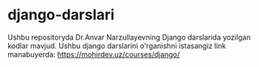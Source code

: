 # django-darslari
Ushbu repositoryda Dr.Anvar Narzullayevning Django darslarida yozilgan kodlar mavjud.
Ushbu django darslarini o'rganishni istasangiz link manabuyerda: https://mohirdev.uz/courses/django/
